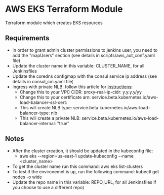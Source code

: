 # AWS EKS Terraform Module

Terraform module which creates EKS resources

## Requirements

- In order to grant admin cluster permissions to jenkins user, you need to add the "mapUsers" section (see details in scripts/aws_aut_conf.yaml file)
- Update the cluster name in this variable: CLUSTER_NAME, for all Jenkinsfiles
- Update the coredns configmap with the consul service ip address (see details in consul_cm.yaml file)
- Ingress with private NLB: follow this article for [instructions](https://kubernetes.github.io/ingress-nginx/deploy/#aws):
  - Change this to your VPC CIDR: proxy-real-ip-cidr: y.y.y.y/yy
  - Change this to your certificate arn: service.beta.kubernetes.io/aws-load-balancer-ssl-cert: <certificate-arn>
  - This will create NLB type: service.beta.kubernetes.io/aws-load-balancer-type: nlb
  - This will create a private NLB: service.beta.kubernetes.io/aws-load-balancer-internal: "true"

## Notes

- After the cluster creation, it should be updated in the kubeconfig file:
  - aws eks --region=us-east-1 update-kubeconfig --name <cluster_name>
- To get the cluster name run this command: aws eks list-clusters
- To test if the environemet is up, run the following command: kubectl get nodes -o wide
- Update the repo name in this variable: REPO_URL, for all Jenkinsfiles if you choose to use a different repo)






